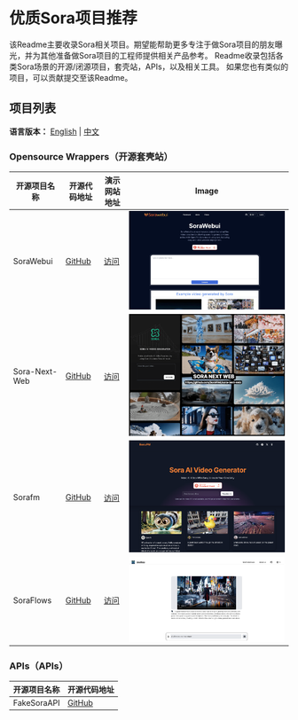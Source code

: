 # 优质Sora项目推荐
该Readme主要收录Sora相关项目。期望能帮助更多专注于做Sora项目的朋友曝光，并为其他准备做Sora项目的工程师提供相关产品参考。
Readme收录包括各类Sora场景的开源/闭源项目，套壳站，APIs，以及相关工具。
如果您也有类似的项目，可以贡献提交至该Readme。

## 项目列表
**语言版本：** [English](README.md) | [中文](zh-cn.md)

### Opensource Wrappers（开源套壳站）

| 开源项目名称     | 开源代码地址                                   | 演示网站地址                  | Image                              |
| -------------- | ------------------------------------------ | -------------------------- | ---------------------------------- |
| SoraWebui      | [GitHub](https://github.com/SoraWebui/SoraWebui) | [访问](https://sorawebui.com/) | ![Image](images/SoraWebui.png)     |
| Sora-Next-Web  | [GitHub](https://github.com/SoraWeb/sora-next-web) | [访问](https://web.getsoraapp.com/) | ![Image](images/Sora-Next-Web.png) |
| Sorafm         | [GitHub](https://github.com/all-in-aigc/sorafm) | [访问](https://sora.fm)    | ![Image](images/Sorafm.png)        |
| SoraFlows      | [GitHub](https://github.com/SoraFlows/SoraFlows) | [访问](https://www.soraflows.com/en-US) | ![Image](images/SoraFlows.png)     |


### APIs（APIs）

| 开源项目名称   | 开源代码地址                                     |
| ------------ | -------------------------------------------- |
| FakeSoraAPI  | [GitHub](https://github.com/SoraWebui/FakeSoraAPI) |
